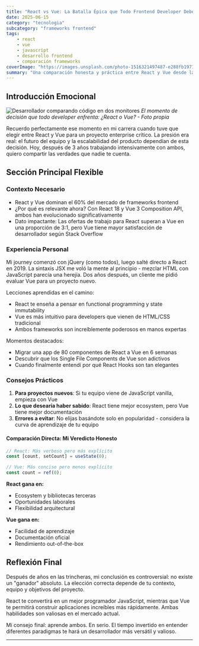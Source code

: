 ```yaml
---
title: "React vs Vue: La Batalla Épica que Todo Frontend Developer Debe Conocer"
date: 2025-06-15
category: "tecnologia"
subcategory: "frameworks frontend"
tags: 
    - react
    - vue
    - javascript
    - desarrollo frontend
    - comparación frameworks
coverImage: "https://images.unsplash.com/photo-1516321497487-e288fb19713f?w=800&h=400&fit=crop"
summary: "Una comparación honesta y práctica entre React y Vue desde la perspectiva de alguien que ha trabajado profesionalmente con ambos frameworks"
---
```


## Introducción Emocional
![Desarrollador comparando código en dos monitores](https://images.unsplash.com/photo-1461749280684-dccba630e2f6?w=800&h=400&fit=crop)
*El momento de decisión que todo developer enfrenta: ¿React o Vue? - Foto propia*

Recuerdo perfectamente ese momento en mi carrera cuando tuve que elegir entre React y Vue para un proyecto enterprise crítico. La presión era real: el futuro del equipo y la escalabilidad del producto dependían de esta decisión. Hoy, después de 3 años trabajando intensivamente con ambos, quiero compartir las verdades que nadie te cuenta.

## Sección Principal Flexible
### Contexto Necesario
- React y Vue dominan el 60% del mercado de frameworks frontend
- ¿Por qué es relevante ahora? Con React 18 y Vue 3 Composition API, ambos han evolucionado significativamente
- Dato impactante: Las ofertas de trabajo para React superan a Vue en una proporción de 3:1, pero Vue tiene mayor satisfacción de desarrollador según Stack Overflow

### Experiencia Personal
Mi journey comenzó con jQuery (como todos), luego salté directo a React en 2019. La sintaxis JSX me voló la mente al principio - mezclar HTML con JavaScript parecía una herejía. Dos años después, un cliente me pidió evaluar Vue para un proyecto nuevo.

Lecciones aprendidas en el camino:
- React te enseña a pensar en functional programming y state immutability
- Vue es más intuitivo para developers que vienen de HTML/CSS tradicional
- Ambos frameworks son increíblemente poderosos en manos expertas

Momentos destacados:
- Migrar una app de 80 componentes de React a Vue en 6 semanas
- Descubrir que los Single File Components de Vue son adictivos
- Cuando finalmente entendí por qué React Hooks son tan elegantes

### Consejos Prácticos
1. **Para proyectos nuevos**: Si tu equipo viene de JavaScript vanilla, empieza con Vue
2. **Lo que desearía haber sabido**: React tiene mejor ecosystem, pero Vue tiene mejor documentación
3. **Errores a evitar**: No elijas basándote solo en popularidad - considera la curva de aprendizaje de tu equipo

#### Comparación Directa: Mi Veredicto Honesto
```javascript
// React: Más verboso pero más explícito
const [count, setCount] = useState(0);

// Vue: Más conciso pero menos explícito
const count = ref(0);
```

**React gana en:**
- Ecosystem y bibliotecas terceras
- Oportunidades laborales
- Flexibilidad arquitectural

**Vue gana en:**
- Facilidad de aprendizaje
- Documentación oficial
- Rendimiento out-of-the-box

## Reflexión Final
Después de años en las trincheras, mi conclusión es controversial: no existe un "ganador" absoluto. La elección correcta depende de tu contexto, equipo y objetivos del proyecto.

React te convertirá en un mejor programador JavaScript, mientras que Vue te permitirá construir aplicaciones increíbles más rápidamente. Ambas habilidades son valiosas en el mercado actual.

Mi consejo final: aprende ambos. En serio. El tiempo invertido en entender diferentes paradigmas te hará un desarrollador más versátil y valioso.

---